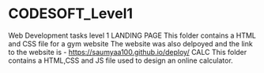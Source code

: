 # CODESOFT_Level1
Web Development tasks level 1
LANDING PAGE
This folder contains a HTML and CSS file for a gym website
The website was also delpoyed and the link to the website is - https://saumyaa100.github.io/deploy/
CALC
This folder contains a HTML,CSS and JS file used to design an online calculator.

